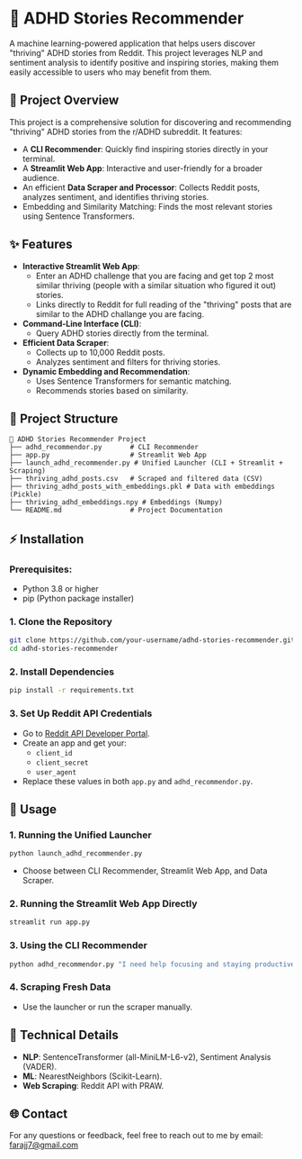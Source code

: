 
# 🌟 ADHD Stories Recommender

A machine learning-powered application that helps users discover "thriving" ADHD stories from Reddit. This project leverages NLP and sentiment analysis to identify positive and inspiring stories, making them easily accessible to users who may benefit from them.

## 🚀 Project Overview
This project is a comprehensive solution for discovering and recommending "thriving" ADHD stories from the r/ADHD subreddit. It features:
- A **CLI Recommender**: Quickly find inspiring stories directly in your terminal.
- A **Streamlit Web App**: Interactive and user-friendly for a broader audience.
- An efficient **Data Scraper and Processor**: Collects Reddit posts, analyzes sentiment, and identifies thriving stories.
- Embedding and Similarity Matching: Finds the most relevant stories using Sentence Transformers.

## ✨ Features
- **Interactive Streamlit Web App**:
  - Enter an ADHD challenge that you are facing and get top 2 most similar thriving (people with a similar situation who figured it out) stories.
  - Links directly to Reddit for full reading of the "thriving" posts that are similar to the ADHD challange you are facing.
- **Command-Line Interface (CLI)**:
  - Query ADHD stories directly from the terminal.
- **Efficient Data Scraper**:
  - Collects up to 10,000 Reddit posts.
  - Analyzes sentiment and filters for thriving stories.
- **Dynamic Embedding and Recommendation**:
  - Uses Sentence Transformers for semantic matching.
  - Recommends stories based on similarity.

## 📁 Project Structure
```
📂 ADHD Stories Recommender Project
├── adhd_recommendor.py       # CLI Recommender
├── app.py                    # Streamlit Web App
├── launch_adhd_recommender.py # Unified Launcher (CLI + Streamlit + Scraping)
├── thriving_adhd_posts.csv   # Scraped and filtered data (CSV)
├── thriving_adhd_posts_with_embeddings.pkl # Data with embeddings (Pickle)
├── thriving_adhd_embeddings.npy # Embeddings (Numpy)
└── README.md                 # Project Documentation
```

## ⚡️ Installation
### Prerequisites:
- Python 3.8 or higher
- pip (Python package installer)

### 1. Clone the Repository
```bash
git clone https://github.com/your-username/adhd-stories-recommender.git
cd adhd-stories-recommender
```

### 2. Install Dependencies
```bash
pip install -r requirements.txt
```

### 3. Set Up Reddit API Credentials
- Go to [Reddit API Developer Portal](https://www.reddit.com/prefs/apps).
- Create an app and get your:
  - `client_id`
  - `client_secret`
  - `user_agent`
- Replace these values in both `app.py` and `adhd_recommendor.py`.

## 🚀 Usage
### 1. Running the Unified Launcher
```bash
python launch_adhd_recommender.py
```
- Choose between CLI Recommender, Streamlit Web App, and Data Scraper.

### 2. Running the Streamlit Web App Directly
```bash
streamlit run app.py
```

### 3. Using the CLI Recommender
```bash
python adhd_recommendor.py "I need help focusing and staying productive."
```

### 4. Scraping Fresh Data
- Use the launcher or run the scraper manually.

## 🔧 Technical Details
- **NLP**: SentenceTransformer (all-MiniLM-L6-v2), Sentiment Analysis (VADER).
- **ML**: NearestNeighbors (Scikit-Learn).
- **Web Scraping**: Reddit API with PRAW.

## 🌐 Contact
For any questions or feedback, feel free to reach out to me by email:
farajj7@gmail.com
